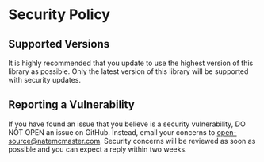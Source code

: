 # Security Policy

## Supported Versions

It is highly recommended that you update to use the highest version of this library as possible.
Only the latest version of this library will be supported with security updates.

## Reporting a Vulnerability

If you have found an issue that you believe is a security vulnerability, DO NOT OPEN an issue on GitHub. Instead,
email your concerns to open-source@natemcmaster.com. Security concerns will be reviewed as soon as possible and
you can expect a reply within two weeks.

